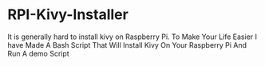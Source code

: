 # RPI-Kivy-Installer
It is generally hard to install kivy on Raspberry Pi. To Make Your Life Easier I have Made A Bash Script That Will Install Kivy On Your Raspberry Pi And Run A demo Script
